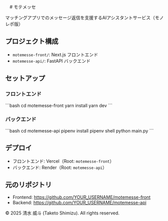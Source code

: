 　# モテメッセ

マッチングアプリでのメッセージ返信を支援するAIアシスタントサービス（モノレポ版）

## プロジェクト構成

- `motemesse-front/`: Next.js フロントエンド
- `motemesse-api/`: FastAPI バックエンド

## セットアップ

### フロントエンド
\`\`\`bash
cd motemesse-front
yarn install
yarn dev
\`\`\`

### バックエンド
\`\`\`bash
cd motemesse-api
pipenv install
pipenv shell
python main.py
\`\`\`

## デプロイ

- フロントエンド: Vercel（Root: `motemesse-front`）
- バックエンド: Render（Root: `motemesse-api`）

## 元のリポジトリ

- Frontend: https://github.com/YOUR_USERNAME/motemesse-front
- Backend: https://github.com/YOUR_USERNAME/motemesse-api

© 2025 清水 威斗 (Taketo Shimizu). All rights reserved.
